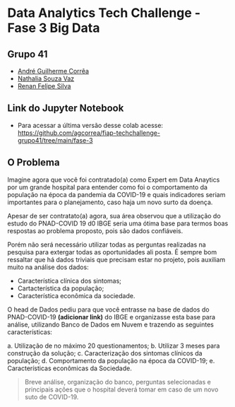 # Data Analytics Tech Challenge - Fase 3 Big Data

## Grupo 41

- [André Guilherme Corrêa](https://www.linkedin.com/in/agcorrea/)
- [Nathalia Souza Vaz](https://www.linkedin.com/in/sousanathalias/)
- [Renan Felipe Silva](https://www.linkedin.com/in/renan-silva-16960313a)

## Link do Jupyter Notebook

- Para acessar a última versão desse colab acesse: https://github.com/agcorrea/fiap-techchallenge-grupo41/tree/main/fase-3

## O Problema

Imagine agora que você foi contratado(a) como Expert em Data Anaytics por um grande hospital para entender como foi o comportamento da população na época da pandemia da COVID-19 e quais indicadores seriam importantes para o planejamento, caso haja um novo surto da doença.

Apesar de ser contratato(a) agora, sua área observou que a utilização do estudo do PNAD-COVID 19 d0 IBGE seria uma ótima base para termos boas respostas ao problema proposto, pois são dados confiáveis.

Porém não será necessário utilizar todas as perguntas realizadas na pesquisa para extergar todas as oportunidades ali posta. É sempre bom ressaltar que há dados triviais que precisam estar no projeto, pois auxiliam muito na análise dos dados:

- Característica clínica dos sintomas;
- Cartacterística da população;
- Característica econômica da sociedade.

O head de Dados pediu para que você entrasse na base de dados do PNAD-COVID-19 **(adicionar link)** do IBGE e organizasse esta base para análise, utilizando Banco de Dados em Nuvem e trazendo as seguintes características:

a. Utilização de no máximo 20 questionamentos;
b. Utilizar 3 meses para construção da solução;
c. Caracterização dos sintomas clínicos da população;
d. Comportamento da população na época da COVID-19;
e. Características econômicas da Sociedade.

> Breve análise, organização do banco, perguntas selecionadas e principais ações que o hospital deverá tomar em caso de um novo suto de COVID-19.
